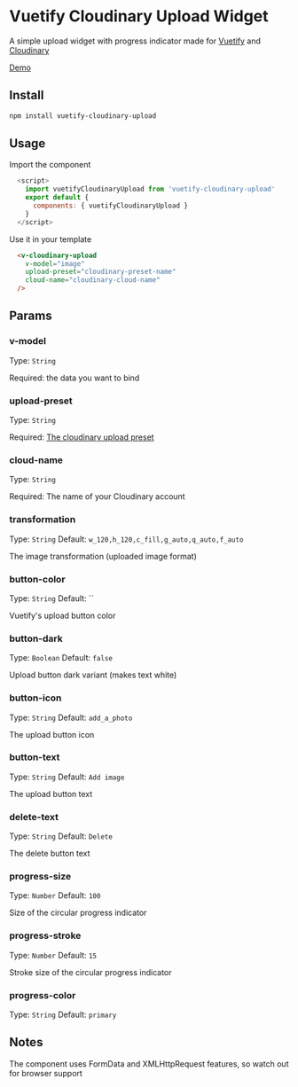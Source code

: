 # Vuetify Cloudinary Upload Widget 

A simple upload widget with progress indicator made for [Vuetify](https://vuetifyjs.com/) and [Cloudinary](https://cloudinary.com)

[Demo](https://i.imgur.com/3iTZ2in.gifv)

## Install

```bash
npm install vuetify-cloudinary-upload
```

## Usage

Import the component

```js
  <script>
    import vuetifyCloudinaryUpload from 'vuetify-cloudinary-upload'
    export default {
      components: { vuetifyCloudinaryUpload }
    }
  </script>
```

Use it in your template

```html
  <v-cloudinary-upload 
    v-model="image"
    upload-preset="cloudinary-preset-name"
    cloud-name="cloudinary-cloud-name"
  />
```

## Params

### v-model
Type: `String`
	
Required: the data you want to bind

### upload-preset
Type: `String`

Required: [The cloudinary upload preset](https://cloudinary.com/documentation/upload_images#upload_presets)

### cloud-name
Type: `String`

Required: The name of your Cloudinary account

### transformation
Type: `String`
Default: `w_120,h_120,c_fill,g_auto,q_auto,f_auto`

The image transformation (uploaded image format)

### button-color
Type: `String`
Default: ``

Vuetify's upload button color

### button-dark
Type: `Boolean`
Default: `false`

Upload button dark variant (makes text white)

### button-icon
Type: `String`
Default: `add_a_photo`

The upload button icon

### button-text
Type: `String`
Default: `Add image`

The upload button text

### delete-text
Type: `String`
Default: `Delete`

The delete button text

### progress-size
Type: `Number`
Default: `100`

Size of the circular progress indicator

### progress-stroke
Type: `Number`
Default: `15`

Stroke size of the circular progress indicator

### progress-color
Type: `String`
Default: `primary`

## Notes

The component uses FormData and XMLHttpRequest features, so watch out for browser support